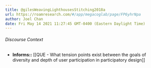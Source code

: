 ```yaml
---
title: @gilesWeavingLighthousesStitching2018a
url: https://roamresearch.com/#/app/megacoglab/page/FP6yhrNpa
author: Joel Chan
date: Fri May 14 2021 11:27:45 GMT-0400 (Eastern Daylight Time)
---
```




###### Discourse Context

- **Informs::** [[QUE - What tension points exist between the goals of diversity and depth of user participation in participatory design]]
